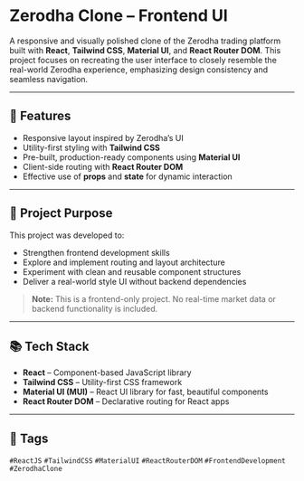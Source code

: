 # Zerodha Clone – Frontend UI

A responsive and visually polished clone of the Zerodha trading platform built with **React**, **Tailwind CSS**, **Material UI**, and **React Router DOM**. This project focuses on recreating the user interface to closely resemble the real-world Zerodha experience, emphasizing design consistency and seamless navigation.

---

## 🚀 Features

- Responsive layout inspired by Zerodha’s UI
- Utility-first styling with **Tailwind CSS**
- Pre-built, production-ready components using **Material UI**
- Client-side routing with **React Router DOM**
- Effective use of **props** and **state** for dynamic interaction

---

## 🎯 Project Purpose

This project was developed to:

- Strengthen frontend development skills
- Explore and implement routing and layout architecture
- Experiment with clean and reusable component structures
- Deliver a real-world style UI without backend dependencies

> **Note:** This is a frontend-only project. No real-time market data or backend functionality is included.

---

## 📚 Tech Stack

- **React** – Component-based JavaScript library
- **Tailwind CSS** – Utility-first CSS framework
- **Material UI (MUI)** – React UI library for fast, beautiful components
- **React Router DOM** – Declarative routing for React apps

---

## 📌 Tags

`#ReactJS` `#TailwindCSS` `#MaterialUI` `#ReactRouterDOM` `#FrontendDevelopment` `#ZerodhaClone`


